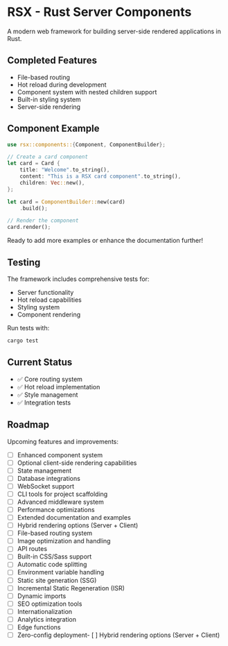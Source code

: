 # RSX - Rust Server Components

A modern web framework for building server-side rendered applications in Rust.

## Completed Features

- File-based routing
- Hot reload during development
- Component system with nested children support
- Built-in styling system
- Server-side rendering

## Component Example

```rust
use rsx::components::{Component, ComponentBuilder};

// Create a card component
let card = Card {
    title: "Welcome".to_string(),
    content: "This is a RSX card component".to_string(),
    children: Vec::new(),
};

let card = ComponentBuilder::new(card)
    .build();

// Render the component
card.render();
```

Ready to add more examples or enhance the documentation further!

## Testing

The framework includes comprehensive tests for:
- Server functionality
- Hot reload capabilities
- Styling system
- Component rendering

Run tests with:
```bash
cargo test
```

## Current Status

- ✅ Core routing system
- ✅ Hot reload implementation
- ✅ Style management
- ✅ Integration tests

## Roadmap

Upcoming features and improvements:

- [ ] Enhanced component system
- [ ] Optional client-side rendering capabilities
- [ ] State management
- [ ] Database integrations
- [ ] WebSocket support
- [ ] CLI tools for project scaffolding
- [ ] Advanced middleware system
- [ ] Performance optimizations
- [ ] Extended documentation and examples
- [ ] Hybrid rendering options (Server + Client)
- [ ] File-based routing system
- [ ] Image optimization and handling
- [ ] API routes
- [ ] Built-in CSS/Sass support
- [ ] Automatic code splitting
- [ ] Environment variable handling
- [ ] Static site generation (SSG)
- [ ] Incremental Static Regeneration (ISR)
- [ ] Dynamic imports
- [ ] SEO optimization tools
- [ ] Internationalization
- [ ] Analytics integration
- [ ] Edge functions
- [ ] Zero-config deployment- [ ] Hybrid rendering options (Server + Client)